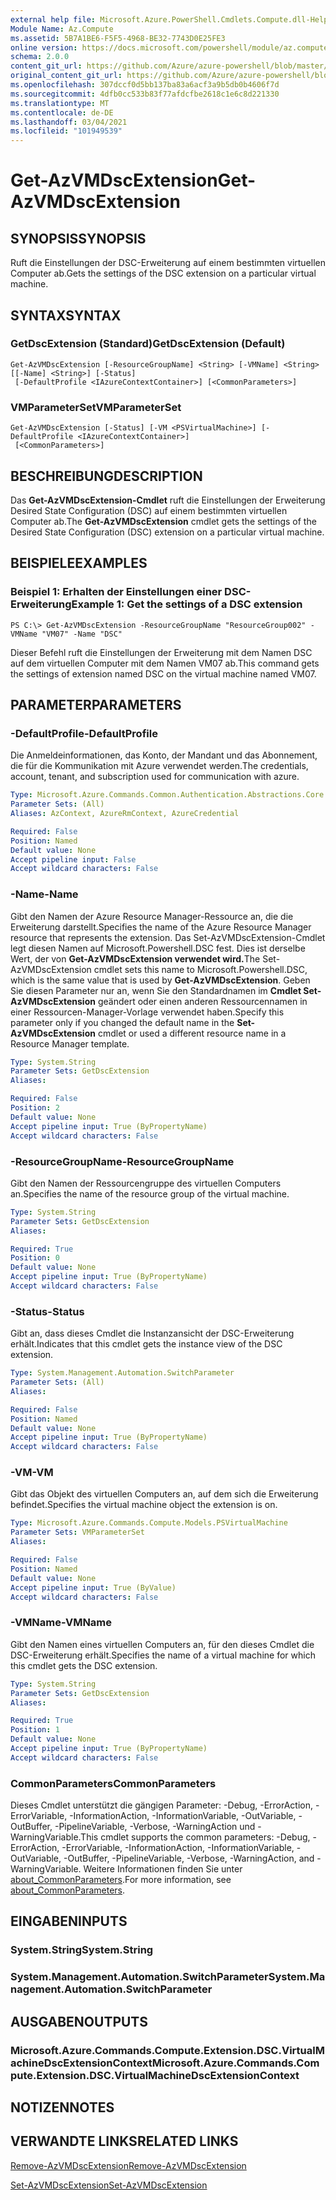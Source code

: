 ```yaml
---
external help file: Microsoft.Azure.PowerShell.Cmdlets.Compute.dll-Help.xml
Module Name: Az.Compute
ms.assetid: 5B7A1BE6-F5F5-4968-BE32-7743D0E25FE3
online version: https://docs.microsoft.com/powershell/module/az.compute/get-azvmdscextension
schema: 2.0.0
content_git_url: https://github.com/Azure/azure-powershell/blob/master/src/Compute/Compute/help/Get-AzVMDscExtension.md
original_content_git_url: https://github.com/Azure/azure-powershell/blob/master/src/Compute/Compute/help/Get-AzVMDscExtension.md
ms.openlocfilehash: 307dccf0d5bb137ba83a6acf3a9b5db0b4606f7d
ms.sourcegitcommit: 4dfb0cc533b83f77afdcfbe2618c1e6c8d221330
ms.translationtype: MT
ms.contentlocale: de-DE
ms.lasthandoff: 03/04/2021
ms.locfileid: "101949539"
---
```

# <span data-ttu-id="53f5c-101">Get-AzVMDscExtension</span><span class="sxs-lookup"><span data-stu-id="53f5c-101">Get-AzVMDscExtension</span></span>

## <span data-ttu-id="53f5c-102">SYNOPSIS</span><span class="sxs-lookup"><span data-stu-id="53f5c-102">SYNOPSIS</span></span>
<span data-ttu-id="53f5c-103">Ruft die Einstellungen der DSC-Erweiterung auf einem bestimmten virtuellen Computer ab.</span><span class="sxs-lookup"><span data-stu-id="53f5c-103">Gets the settings of the DSC extension on a particular virtual machine.</span></span>

## <span data-ttu-id="53f5c-104">SYNTAX</span><span class="sxs-lookup"><span data-stu-id="53f5c-104">SYNTAX</span></span>

### <span data-ttu-id="53f5c-105">GetDscExtension (Standard)</span><span class="sxs-lookup"><span data-stu-id="53f5c-105">GetDscExtension (Default)</span></span>
```
Get-AzVMDscExtension [-ResourceGroupName] <String> [-VMName] <String> [[-Name] <String>] [-Status]
 [-DefaultProfile <IAzureContextContainer>] [<CommonParameters>]
```

### <span data-ttu-id="53f5c-106">VMParameterSet</span><span class="sxs-lookup"><span data-stu-id="53f5c-106">VMParameterSet</span></span>
```
Get-AzVMDscExtension [-Status] [-VM <PSVirtualMachine>] [-DefaultProfile <IAzureContextContainer>]
 [<CommonParameters>]
```

## <span data-ttu-id="53f5c-107">BESCHREIBUNG</span><span class="sxs-lookup"><span data-stu-id="53f5c-107">DESCRIPTION</span></span>
<span data-ttu-id="53f5c-108">Das **Get-AzVMDscExtension-Cmdlet** ruft die Einstellungen der Erweiterung Desired State Configuration (DSC) auf einem bestimmten virtuellen Computer ab.</span><span class="sxs-lookup"><span data-stu-id="53f5c-108">The **Get-AzVMDscExtension** cmdlet gets the settings of the Desired State Configuration (DSC) extension on a particular virtual machine.</span></span>

## <span data-ttu-id="53f5c-109">BEISPIELE</span><span class="sxs-lookup"><span data-stu-id="53f5c-109">EXAMPLES</span></span>

### <span data-ttu-id="53f5c-110">Beispiel 1: Erhalten der Einstellungen einer DSC-Erweiterung</span><span class="sxs-lookup"><span data-stu-id="53f5c-110">Example 1: Get the settings of a DSC extension</span></span>
```
PS C:\> Get-AzVMDscExtension -ResourceGroupName "ResourceGroup002" -VMName "VM07" -Name "DSC"
```

<span data-ttu-id="53f5c-111">Dieser Befehl ruft die Einstellungen der Erweiterung mit dem Namen DSC auf dem virtuellen Computer mit dem Namen VM07 ab.</span><span class="sxs-lookup"><span data-stu-id="53f5c-111">This command gets the settings of extension named DSC on the virtual machine named VM07.</span></span>

## <span data-ttu-id="53f5c-112">PARAMETER</span><span class="sxs-lookup"><span data-stu-id="53f5c-112">PARAMETERS</span></span>

### <span data-ttu-id="53f5c-113">-DefaultProfile</span><span class="sxs-lookup"><span data-stu-id="53f5c-113">-DefaultProfile</span></span>
<span data-ttu-id="53f5c-114">Die Anmeldeinformationen, das Konto, der Mandant und das Abonnement, die für die Kommunikation mit Azure verwendet werden.</span><span class="sxs-lookup"><span data-stu-id="53f5c-114">The credentials, account, tenant, and subscription used for communication with azure.</span></span>

```yaml
Type: Microsoft.Azure.Commands.Common.Authentication.Abstractions.Core.IAzureContextContainer
Parameter Sets: (All)
Aliases: AzContext, AzureRmContext, AzureCredential

Required: False
Position: Named
Default value: None
Accept pipeline input: False
Accept wildcard characters: False
```

### <span data-ttu-id="53f5c-115">-Name</span><span class="sxs-lookup"><span data-stu-id="53f5c-115">-Name</span></span>
<span data-ttu-id="53f5c-116">Gibt den Namen der Azure Resource Manager-Ressource an, die die Erweiterung darstellt.</span><span class="sxs-lookup"><span data-stu-id="53f5c-116">Specifies the name of the Azure Resource Manager resource that represents the extension.</span></span>
<span data-ttu-id="53f5c-117">Das Set-AzVMDscExtension-Cmdlet legt diesen Namen auf Microsoft.Powershell.DSC fest. Dies ist derselbe Wert, der von **Get-AzVMDscExtension verwendet wird.**</span><span class="sxs-lookup"><span data-stu-id="53f5c-117">The Set-AzVMDscExtension cmdlet sets this name to Microsoft.Powershell.DSC, which is the same value that is used by **Get-AzVMDscExtension**.</span></span>
<span data-ttu-id="53f5c-118">Geben Sie diesen Parameter nur an, wenn Sie den Standardnamen im **Cmdlet Set-AzVMDscExtension** geändert oder einen anderen Ressourcennamen in einer Ressourcen-Manager-Vorlage verwendet haben.</span><span class="sxs-lookup"><span data-stu-id="53f5c-118">Specify this parameter only if you changed the default name in the **Set-AzVMDscExtension** cmdlet or used a different resource name in a Resource Manager template.</span></span>

```yaml
Type: System.String
Parameter Sets: GetDscExtension
Aliases:

Required: False
Position: 2
Default value: None
Accept pipeline input: True (ByPropertyName)
Accept wildcard characters: False
```

### <span data-ttu-id="53f5c-119">-ResourceGroupName</span><span class="sxs-lookup"><span data-stu-id="53f5c-119">-ResourceGroupName</span></span>
<span data-ttu-id="53f5c-120">Gibt den Namen der Ressourcengruppe des virtuellen Computers an.</span><span class="sxs-lookup"><span data-stu-id="53f5c-120">Specifies the name of the resource group of the virtual machine.</span></span>

```yaml
Type: System.String
Parameter Sets: GetDscExtension
Aliases:

Required: True
Position: 0
Default value: None
Accept pipeline input: True (ByPropertyName)
Accept wildcard characters: False
```

### <span data-ttu-id="53f5c-121">-Status</span><span class="sxs-lookup"><span data-stu-id="53f5c-121">-Status</span></span>
<span data-ttu-id="53f5c-122">Gibt an, dass dieses Cmdlet die Instanzansicht der DSC-Erweiterung erhält.</span><span class="sxs-lookup"><span data-stu-id="53f5c-122">Indicates that this cmdlet gets the instance view of the DSC extension.</span></span>

```yaml
Type: System.Management.Automation.SwitchParameter
Parameter Sets: (All)
Aliases:

Required: False
Position: Named
Default value: None
Accept pipeline input: True (ByPropertyName)
Accept wildcard characters: False
```

### <span data-ttu-id="53f5c-123">-VM</span><span class="sxs-lookup"><span data-stu-id="53f5c-123">-VM</span></span>
<span data-ttu-id="53f5c-124">Gibt das Objekt des virtuellen Computers an, auf dem sich die Erweiterung befindet.</span><span class="sxs-lookup"><span data-stu-id="53f5c-124">Specifies the virtual machine object the extension is on.</span></span>

```yaml
Type: Microsoft.Azure.Commands.Compute.Models.PSVirtualMachine
Parameter Sets: VMParameterSet
Aliases:

Required: False
Position: Named
Default value: None
Accept pipeline input: True (ByValue)
Accept wildcard characters: False
```

### <span data-ttu-id="53f5c-125">-VMName</span><span class="sxs-lookup"><span data-stu-id="53f5c-125">-VMName</span></span>
<span data-ttu-id="53f5c-126">Gibt den Namen eines virtuellen Computers an, für den dieses Cmdlet die DSC-Erweiterung erhält.</span><span class="sxs-lookup"><span data-stu-id="53f5c-126">Specifies the name of a virtual machine for which this cmdlet gets the DSC extension.</span></span>

```yaml
Type: System.String
Parameter Sets: GetDscExtension
Aliases:

Required: True
Position: 1
Default value: None
Accept pipeline input: True (ByPropertyName)
Accept wildcard characters: False
```

### <span data-ttu-id="53f5c-127">CommonParameters</span><span class="sxs-lookup"><span data-stu-id="53f5c-127">CommonParameters</span></span>
<span data-ttu-id="53f5c-128">Dieses Cmdlet unterstützt die gängigen Parameter: -Debug, -ErrorAction, -ErrorVariable, -InformationAction, -InformationVariable, -OutVariable, -OutBuffer, -PipelineVariable, -Verbose, -WarningAction und -WarningVariable.</span><span class="sxs-lookup"><span data-stu-id="53f5c-128">This cmdlet supports the common parameters: -Debug, -ErrorAction, -ErrorVariable, -InformationAction, -InformationVariable, -OutVariable, -OutBuffer, -PipelineVariable, -Verbose, -WarningAction, and -WarningVariable.</span></span> <span data-ttu-id="53f5c-129">Weitere Informationen finden Sie unter [about_CommonParameters](http://go.microsoft.com/fwlink/?LinkID=113216).</span><span class="sxs-lookup"><span data-stu-id="53f5c-129">For more information, see [about_CommonParameters](http://go.microsoft.com/fwlink/?LinkID=113216).</span></span>

## <span data-ttu-id="53f5c-130">EINGABEN</span><span class="sxs-lookup"><span data-stu-id="53f5c-130">INPUTS</span></span>

### <span data-ttu-id="53f5c-131">System.String</span><span class="sxs-lookup"><span data-stu-id="53f5c-131">System.String</span></span>

### <span data-ttu-id="53f5c-132">System.Management.Automation.SwitchParameter</span><span class="sxs-lookup"><span data-stu-id="53f5c-132">System.Management.Automation.SwitchParameter</span></span>

## <span data-ttu-id="53f5c-133">AUSGABEN</span><span class="sxs-lookup"><span data-stu-id="53f5c-133">OUTPUTS</span></span>

### <span data-ttu-id="53f5c-134">Microsoft.Azure.Commands.Compute.Extension.DSC.VirtualMachineDscExtensionContext</span><span class="sxs-lookup"><span data-stu-id="53f5c-134">Microsoft.Azure.Commands.Compute.Extension.DSC.VirtualMachineDscExtensionContext</span></span>

## <span data-ttu-id="53f5c-135">NOTIZEN</span><span class="sxs-lookup"><span data-stu-id="53f5c-135">NOTES</span></span>

## <span data-ttu-id="53f5c-136">VERWANDTE LINKS</span><span class="sxs-lookup"><span data-stu-id="53f5c-136">RELATED LINKS</span></span>

[<span data-ttu-id="53f5c-137">Remove-AzVMDscExtension</span><span class="sxs-lookup"><span data-stu-id="53f5c-137">Remove-AzVMDscExtension</span></span>](./Remove-AzVMDscExtension.md)

[<span data-ttu-id="53f5c-138">Set-AzVMDscExtension</span><span class="sxs-lookup"><span data-stu-id="53f5c-138">Set-AzVMDscExtension</span></span>](./Set-AzVMDscExtension.md)


